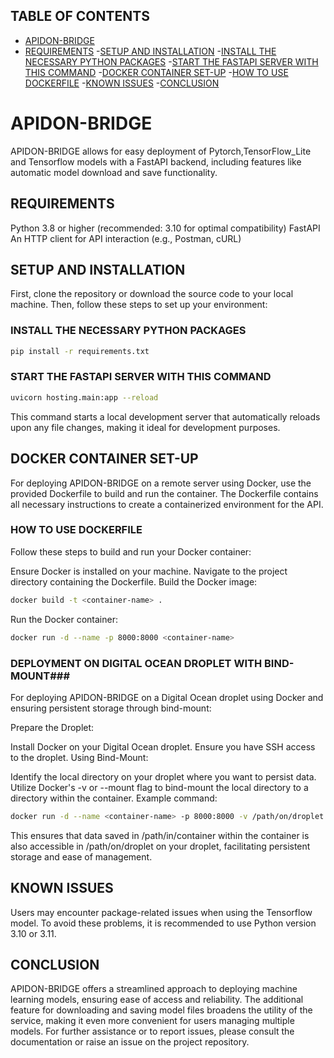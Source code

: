 ## TABLE OF CONTENTS
- [APIDON-BRIDGE](#apidon-bridge)
 - [REQUIREMENTS](##requirements)
 -[SETUP AND INSTALLATION](##setup-and-installation)
  -[INSTALL THE NECESSARY PYTHON PACKAGES](###install-the-necessary-python-packages)
  -[START THE FASTAPI SERVER WITH THIS COMMAND](###start-the-fastapi-server-with-this-command)
 -[DOCKER CONTAINER SET-UP](##docker-container-set-up)
  -[HOW TO USE DOCKERFILE](###how-to-use-dockerfile)
 -[KNOWN ISSUES](##known-issues) 
 -[CONCLUSION](#conclusion) 



# APIDON-BRIDGE
APIDON-BRIDGE allows for easy deployment of Pytorch,TensorFlow_Lite and Tensorflow models with a FastAPI backend, including features like automatic model download and save functionality.
## REQUIREMENTS


Python 3.8 or higher (recommended: 3.10 for optimal compatibility)
FastAPI
An HTTP client for API interaction (e.g., Postman, cURL)


## SETUP AND INSTALLATION

First, clone the repository or download the source code to your local machine. Then, follow these steps to set up your environment:

### INSTALL THE NECESSARY PYTHON PACKAGES
```bash
pip install -r requirements.txt
```
### START THE FASTAPI SERVER WITH THIS COMMAND
```bash
uvicorn hosting.main:app --reload
```
This command starts a local development server that automatically reloads upon any file changes, making it ideal for development purposes.

## DOCKER CONTAINER SET-UP

For deploying APIDON-BRIDGE on a remote server using Docker, use the provided Dockerfile to build and run the container. The Dockerfile contains all necessary instructions to create a containerized environment for the API.


### HOW TO USE DOCKERFILE ###

Follow these steps to build and run your Docker container:

Ensure Docker is installed on your machine.
Navigate to the project directory containing the Dockerfile.
Build the Docker image:
```bash
docker build -t <container-name> .
```
Run the Docker container:
```bash
docker run -d --name -p 8000:8000 <container-name>
```
### DEPLOYMENT ON DIGITAL OCEAN DROPLET WITH BIND-MOUNT###

For deploying APIDON-BRIDGE on a Digital Ocean droplet using Docker and ensuring persistent storage through bind-mount:

Prepare the Droplet:

Install Docker on your Digital Ocean droplet.
Ensure you have SSH access to the droplet.
 Using Bind-Mount:

Identify the local directory on your droplet where you want to persist data.
Utilize Docker's -v or --mount flag to bind-mount the local directory to a directory within the container.
Example command:

```bash
docker run -d --name <container-name> -p 8000:8000 -v /path/on/droplet:/path/in/container -it <image-name>
```
This ensures that data saved in /path/in/container within the container is also accessible in /path/on/droplet on your droplet, facilitating persistent storage and ease of management.








## KNOWN ISSUES


Users may encounter package-related issues when using the Tensorflow model. To avoid these problems, it is recommended to use Python version 3.10 or 3.11.

## CONCLUSION

APIDON-BRIDGE offers a streamlined approach to deploying machine learning models, ensuring ease of access and reliability. The additional feature for downloading and saving model files broadens the utility of the service, making it even more convenient for users managing multiple models. For further assistance or to report issues, please consult the documentation or raise an issue on the project repository.